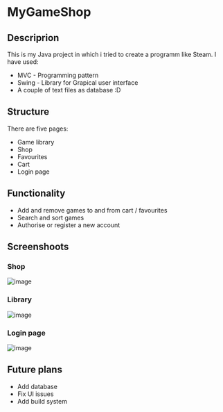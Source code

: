 # MyGameShop
## Descriprion
This is my Java project in which i tried to create a programm like Steam.
I have used:
- MVC - Programming pattern
- Swing - Library for Grapical user interface
- A couple of text files as database :D
## Structure
There are five pages:
- Game library
- Shop
- Favourites
- Cart
- Login page
## Functionality
- Add and remove games to and from cart / favourites
- Search and sort games
- Authorise or register a new account
## Screenshoots
### Shop
![image](https://user-images.githubusercontent.com/106482849/233804135-59c0cab2-7d26-4463-9381-d4358b0acc74.png)
### Library
![image](https://user-images.githubusercontent.com/106482849/233804169-7c8f428a-2cff-4e41-8ad3-981fc4a43ec3.png)
### Login page
![image](https://user-images.githubusercontent.com/106482849/233804176-26673b03-fe2c-47da-ab55-e617e59fca47.png)
## Future plans
- Add database
- Fix UI issues
- Add build system
